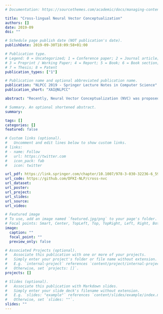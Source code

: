 ```yaml
---
# Documentation: https://sourcethemes.com/academic/docs/managing-content/

title: "Cross-lingual Neural Vector Conceptualization"
authors: []
date: 2019-09
doi: ""

# Schedule page publish date (NOT publication's date).
publishDate: 2019-09-30T18:09:58+01:00

# Publication type.
# Legend: 0 = Uncategorized; 1 = Conference paper; 2 = Journal article;
# 3 = Preprint / Working Paper; 4 = Report; 5 = Book; 6 = Book section;
# 7 = Thesis; 8 = Patent
publication_types: ["1"]

# Publication name and optional abbreviated publication name.
publication: "NLPCC 2019 - Springer Lecture Notes in Computer Science"
publication_short: "XAI@NLPCC"

abstract: "Recently, Neural Vector Conceptualization (NVC) was proposed as a means to interpret samples from a word vector space. For NVC, a neural model activates higher order concepts it recognizes in a word vector instance. To this end, the model first needs to be trained with a sufficiently large instance-to-concept ground truth, which only exists for a few languages. In this work, we tackle this lack of resources with word vector space alignment techniques: We train the NVC model on a high resource language and test it with vectors from an aligned word vector space of another language, without retraining or fine-tuning. A quantitative and qualitative analysis shows that the NVC model indeed activates meaningful concepts for unseen vectors from the aligned vector space. NVC thus becomes available for low resource languages for which no appropriate concept ground truth exists."

# Summary. An optional shortened abstract.
summary: 

tags: []
categories: []
featured: false

# Custom links (optional).
#   Uncomment and edit lines below to show custom links.
# links:
# - name: Follow
#   url: https://twitter.com
#   icon_pack: fab
#   icon: twitter

url_pdf: https://link.springer.com/chapter/10.1007/978-3-030-32236-6_59
url_code: https://github.com/DFKI-NLP/cross-nvc
url_dataset:
url_poster:
url_project:
url_slides:
url_source:
url_video:

# Featured image
# To use, add an image named `featured.jpg/png` to your page's folder. 
# Focal points: Smart, Center, TopLeft, Top, TopRight, Left, Right, BottomLeft, Bottom, BottomRight.
image:
  caption: ""
  focal_point: ""
  preview_only: false

# Associated Projects (optional).
#   Associate this publication with one or more of your projects.
#   Simply enter your project's folder or file name without extension.
#   E.g. `internal-project` references `content/project/internal-project/index.md`.
#   Otherwise, set `projects: []`.
projects: []

# Slides (optional).
#   Associate this publication with Markdown slides.
#   Simply enter your slide deck's filename without extension.
#   E.g. `slides: "example"` references `content/slides/example/index.md`.
#   Otherwise, set `slides: ""`.
slides: ""
---
```

